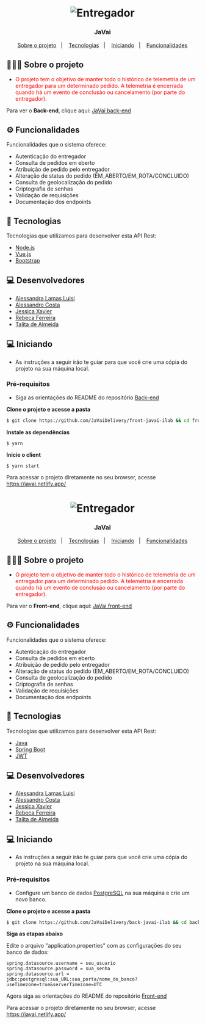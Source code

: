 <h1 align="center">
<img src="https://mototurbogoiania.com/wp-content/uploads/2018/03/courier-motoboy-central-moto-boy-freelancer-motoboy-moto-taxi-setor-empresa-de-entregas.png" title="Entregador" />
</h1>

<h3 align="center">
  JaVai
</h3>

<p align="center">
  <a href="#sobre o projeto">Sobre o projeto</a>&nbsp;&nbsp;&nbsp;|&nbsp;&nbsp;&nbsp;
  <a href="#tecnologias">Tecnologias</a>&nbsp;&nbsp;&nbsp;|&nbsp;&nbsp;&nbsp;
  <a href="#iniciando">Iniciando</a>&nbsp;&nbsp;&nbsp;|&nbsp;&nbsp;&nbsp;
  <a href="#funcionalidades">Funcionalidades</a>
</p>

## 👨🏻‍💻 Sobre o projeto

- <p style="color: red;">O projeto tem o objetivo de manter todo o histórico de telemetria de um entregador para um determinado pedido. A telemetria é encerrada quando há um evento de conclusão ou cancelamento (por parte do entregador).</p>

Para ver o **Back-end**, clique aqui: [JaVai back-end](https://github.com/JaVaiDelivery/back-javai-ilab)</br>

## ⚙️ Funcionalidades
Funcionalidades que o sistema oferece:
- Autenticação do entregador
- Consulta de pedidos em eberto
- Atribuição de pedido pelo entregador
- Alteração de status do pedido (EM_ABERTO/EM_ROTA/CONCLUIDO)
- Consulta de geolocalização do pedido
- Criptografia de senhas
- Validação de requisições
- Documentação dos endpoints
<!-- - Mensagens de erro customizadas *user friendly* -->

## 🚀 Tecnologias

Tecnologias que utilizamos para desenvolver esta API Rest:

- [Node.js](https://nodejs.org/)
- [Vue.js](https://vuejs.org/)
- [Bootstrap](https://getbootstrap.com/)
<!-- - [Java](https://www.java.com/pt-BR/)
- [Spring Boot](https://spring.io/)
- [JWT](https://jwt.io/)
- [Express.js](https://expressjs.com/pt-br/)
- [TypeORM](https://typeorm.io/#/)
- [Swagger](https://swagger.io/)
- [Bcrypt](https://www.npmjs.com/package/bcrypt)
- [Express Validator](https://express-validator.github.io/)
- [Jest](https://jestjs.io/pt-BR/)
- [Axios](https://github.com/axios/axios)
- [Eslint](https://eslint.org/)
- [SuperTest](https://www.npmjs.com/package/supertest) -->

## 💻 Desenvolvedores
- [Alessandra Lamas Luisi](https://github.com/alluisi)
- [Alessandro Costa](https://github.com/ab-costa)
- [Jessica Xavier](https://github.com/jfsax)
- [Rebeca Ferreira](https://github.com/rvsfrebeca1)
- [Talita de Almeida](https://github.com/TalitaCarvalho)

## 💻 Iniciando

- As instruções a seguir irão te guiar para que você crie uma cópia do projeto na sua máquina local.

### Pré-requisitos

- Siga as orientações do README do repositório [Back-end](https://github.com/JaVaiDelivery/back-javai-ilab)

**Clone o projeto e acesse a pasta**

```bash
$ git clone https://github.com/JaVaiDelivery/front-javai-ilab && cd front-javai-ilab
```

**Instale as dependências**
```
$ yarn
```

**Inicie o client**
```
$ yarn start
```

Para acessar o projeto diretamente no seu browser, acesse https://javai.netlify.app/








<h1 align="center">
<img src="https://mototurbogoiania.com/wp-content/uploads/2018/03/courier-motoboy-central-moto-boy-freelancer-motoboy-moto-taxi-setor-empresa-de-entregas.png" title="Entregador" />
</h1>

<h3 align="center">
  JaVai
</h3>

<p align="center">
  <a href="#sobre o projeto">Sobre o projeto</a>&nbsp;&nbsp;&nbsp;|&nbsp;&nbsp;&nbsp;
  <a href="#tecnologias">Tecnologias</a>&nbsp;&nbsp;&nbsp;|&nbsp;&nbsp;&nbsp;
  <a href="#iniciando">Iniciando</a>&nbsp;&nbsp;&nbsp;|&nbsp;&nbsp;&nbsp;
  <a href="#funcionalidades">Funcionalidades</a>
</p>

## 👨🏻‍💻 Sobre o projeto

- <p style="color: red;">O projeto tem o objetivo de manter todo o histórico de telemetria de um entregador para um determinado pedido. A telemetria é encerrada quando há um evento de conclusão ou cancelamento (por parte do entregador).</p>

Para ver o **Front-end**, clique aqui: [JaVai front-end](https://github.com/JaVaiDelivery/front-javai-ilab)</br>

## ⚙️ Funcionalidades
Funcionalidades que o sistema oferece:
- Autenticação do entregador
- Consulta de pedidos em eberto
- Atribuição de pedido pelo entregador
- Alteração de status do pedido (EM_ABERTO/EM_ROTA/CONCLUIDO)
- Consulta de geolocalização do pedido
- Criptografia de senhas
- Validação de requisições
- Documentação dos endpoints
<!-- - Mensagens de erro customizadas *user friendly* -->

## 🚀 Tecnologias

Tecnologias que utilizamos para desenvolver esta API Rest:

- [Java](https://www.java.com/pt-BR/)
- [Spring Boot](https://spring.io/)
- [JWT](https://jwt.io/)
<!-- - [Node.js](https://nodejs.org/)
- [Vue.js](https://vuejs.org/)
- [Bootstrap](https://getbootstrap.com/)
- [Express.js](https://expressjs.com/pt-br/)
- [TypeORM](https://typeorm.io/#/)
- [Swagger](https://swagger.io/)
- [Bcrypt](https://www.npmjs.com/package/bcrypt)
- [Express Validator](https://express-validator.github.io/)
- [Jest](https://jestjs.io/pt-BR/)
- [Axios](https://github.com/axios/axios)
- [Eslint](https://eslint.org/)
- [SuperTest](https://www.npmjs.com/package/supertest) -->

## 💻 Desenvolvedores
- [Alessandra Lamas Luisi](https://github.com/alluisi)
- [Alessandro Costa](https://github.com/ab-costa)
- [Jessica Xavier](https://github.com/jfsax)
- [Rebeca Ferreira](https://github.com/rvsfrebeca1)
- [Talita de Almeida](https://github.com/TalitaCarvalho)

## 💻 Iniciando

- As instruções a seguir irão te guiar para que você crie uma cópia do projeto na sua máquina local.

### Pré-requisitos

- Configure um banco de dados [PostgreSQL](https://www.postgresql.org/) na sua máquina e crie um novo banco.

**Clone o projeto e acesse a pasta**

```bash
$ git clone https://github.com/JaVaiDelivery/back-javai-ilab && cd back-javai-ilab
```

**Siga as etapas abaixo**

Edite o arquivo "application.properties" com as configurações do seu banco de dados:

```
spring.datasource.username = seu_usuario
spring.datasource.password = sua_senha
spring.datasource.url = jdbc:postgresql:sua_URL:sua_porta/nome_do_banco?useTimezone=true&serverTimezone=UTC

```
Agora siga as orientações do README do repositório [Front-end](https://github.com/JaVaiDelivery/front-javai-ilab)

Para acessar o projeto diretamente no seu browser, acesse https://javai.netlify.app/